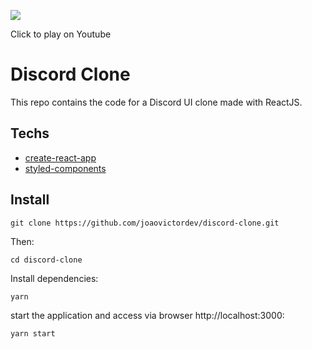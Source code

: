 [![](https://res.cloudinary.com/dqqrsraas/image/upload/v1612830984/discord_kditpu.png)](https://youtu.be/GqUdrGO_y_0 "Click to play on Youtube")
<p>Click to play on Youtube</p>

<h1>Discord Clone</h1>
<p>This repo contains the code for a Discord UI clone made with ReactJS.</p>
<h2>Techs</h2>

* [create-react-app](https://create-react-app.dev/docs/getting-started/)
* [styled-components](https://styled-components.com/)

<h2>Install</h2>

```
git clone https://github.com/joaovictordev/discord-clone.git
```
Then:

```
cd discord-clone
```
Install dependencies:
```
yarn
```
start the application and access via browser http://localhost:3000:
```
yarn start
```